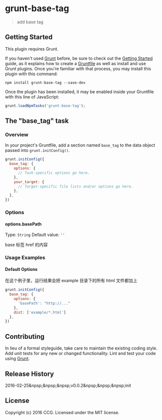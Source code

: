 # grunt-base-tag

> add base tag

## Getting Started
This plugin requires Grunt.

If you haven't used [Grunt](http://gruntjs.com/) before, be sure to check out the [Getting Started](http://gruntjs.com/getting-started) guide, as it explains how to create a [Gruntfile](http://gruntjs.com/sample-gruntfile) as well as install and use Grunt plugins. Once you're familiar with that process, you may install this plugin with this command:

```shell
npm install grunt-base-tag --save-dev
```

Once the plugin has been installed, it may be enabled inside your Gruntfile with this line of JavaScript:

```js
grunt.loadNpmTasks('grunt-base-tag');
```

## The "base_tag" task

### Overview
In your project's Gruntfile, add a section named `base_tag` to the data object passed into `grunt.initConfig()`.

```js
grunt.initConfig({
  base_tag: {
    options: {
      // Task-specific options go here.
    },
    your_target: {
      // Target-specific file lists and/or options go here.
    },
  },
})
```

### Options

#### options.basePath
Type: `String`
Default value: `''`

base 标签 href 的内容

### Usage Examples

#### Default Options
在这个例子里，运行结果会把 example 目录下的所有 html 文件都加上 <base href="http://...">

```js
grunt.initConfig({
  base_tag: {
    options: {
      'basePath': "http://..."
    },
    dist: ['example/*.html']
  },
})
```

## Contributing
In lieu of a formal styleguide, take care to maintain the existing coding style. Add unit tests for any new or changed functionality. Lint and test your code using [Grunt](http://gruntjs.com/).

## Release History
2016-02-25&npsp;&npsp;&npsp;v0.0.2&npsp;&npsp;&npsp;init

## License
Copyright (c) 2016 CCG. Licensed under the MIT license.
